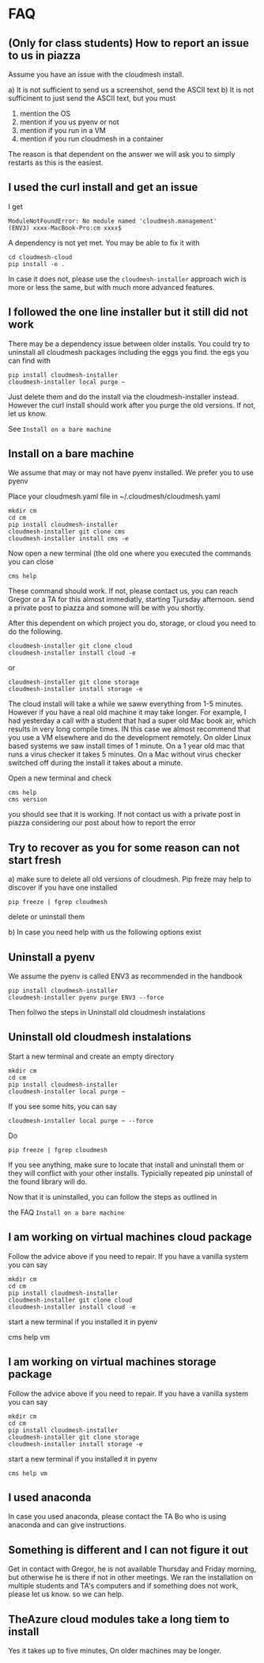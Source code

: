 # FAQ

## (Only for class students) How to report an issue to us in piazza

Assume you have an issue with the cloudmesh install. 

a) It is not sufficient to send us a screenshot, send the ASCII text
b) It is not sufficinent to just send the ASCII text, but you must 

   1) mention the OS
   2) mention if you us pyenv or not
   3) mention if you run in a VM
   4) mention if you run cloudmesh in a container
   
The reason is that dependent on the answer we will ask you to simply restarts as 
this is the easiest.

## I used the curl install and get an issue

I get 

    ModuleNotFoundError: No module named 'cloudmesh.management'
    (ENV3) xxxx-MacBook-Pro:cm xxxx$ 
 
A dependency is not yet met. You may be able to fix it with 

    cd cloudmesh-cloud
    pip install -e .
    
In case it does not, please use the `cloudmesh-installer` approach wich is more
or less the same, but with much more advanced features.

## I followed the one line installer but it still did not work

There may be a dependency issue between older installs. You could try to uninstall 
all cloudmesh packages including the eggs you find. the egs you can find with 

    pip install cloudmesh-installer
    cloudmesh-installer local purge ~
    
Just delete them and do the install via the cloudmesh-installer instead. However
the curl install should work after you purge the old versions. If not, let us know.

See `Install on a bare machine`


## Install on a bare machine 

We assume that may or may not have pyenv installed. We prefer you to use pyenv

Place your cloudmesh.yaml file in ~/.cloudmesh/cloudmesh.yaml
    
    mkdir cm
    cd cm
    pip install cloudmesh-installer
    cloudmesh-installer git clone cms
    cloudmesh-installer install cms -e
    
Now open a new terminal (the old one where you executed the commands you can close

    cms help 
    
These command should work. If not, please contact us, you can reach Gregor or a TA 
for this almost immediatly, starting Tjursday afternoon. send a private post to piazza 
and somone will be with you shortly.

After this dependent on which project you do, storage, or cloud you need to do the following.


    cloudmesh-installer git clone cloud
    cloudmesh-installer install cloud -e

or    

    cloudmesh-installer git clone storage
    cloudmesh-installer install storage -e


The cloud install will take a while we saww everything from 1-5 minutes. However
if you have a real old machine it may take longer. For example, I had yesterday
a call with a student that had a super old Mac book air, which results in very
long compile times. IN this case we almost recommend that you use a VM elsewhere
and do the development remotely. On older Linux based systems we saw install
times of 1 minute. On a 1 year old mac that runs a virus checker it takes 5
minutes. On a Mac without virus checker switched off during the install it takes
about a minute.

Open a new terminal and check

    
    cms help 
    cms version

you should see that it is working. If not contact us with a private post in
piazza considering our post about how to report the error
    
## Try to recover as you for some reason can not start fresh

a) make sure to delete all old versions of cloudmesh. Pip freze may help to discover if you have one installed

    pip freeze | fgrep cloudmesh
    
   delete or uninstall them
   
b) In case you need help with us the following options exist


## Uninstall a pyenv

We assume the pyenv is called ENV3 as recommended in the handbook

    pip install cloudmesh-installer
    cloudmesh-installer pyenv purge ENV3 --force
    
Then follwo the steps in Uninstall old cloudmesh instalations

## Uninstall old cloudmesh instalations

Start a new terminal and create an empty directory

    mkdir cm
    cd cm
    pip install cloudmesh-installer
    cloudmesh-installer local purge ~
    
If you see some hits, you can say    
    
    cloudmesh-installer local purge ~ --force

Do 

    pip freeze | fgrep cloudmesh
    
If you see anything, make sure to locate that install and uninstall them or they
will conflict with your other installs. Typicially repeated pip uninstall of the
found library will do.

Now that it is uninstalled, you can follow the steps as outlined in 

the FAQ `Install on a bare machine`

## I am working on virtual machines cloud package

Follow the advice above if you need to repair. If you have a vanilla system you can say

    mkdir cm
    cd cm
    pip install cloudmesh-installer
    cloudmesh-installer git clone cloud
    cloudmesh-installer install cloud -e
    
start a new terminal if you installed it in pyenv

   cms help vm
## I am working on virtual machines storage package

Follow the advice above if you need to repair. If you have a vanilla system you can say

    mkdir cm
    cd cm
    pip install cloudmesh-installer
    cloudmesh-installer git clone storage
    cloudmesh-installer install storage -e
    
start a new terminal if you installed it in pyenv

    cms help vm

## I used anaconda

In case you used anaconda, please contact the TA Bo who is using anaconda and
can give instructions. 


## Something is different and I can not figure it out

Get in contact with Gregor, he is not available Thursday and Friday morning, but
otherwise he is there if not in other meetings. We ran the installation on
multiple students and TA's computers and if something does not work, please let
us know. so we can help.

## TheAzure cloud modules take a long tiem to install

Yes it takes up to five minutes, On older machines may be longer. 






